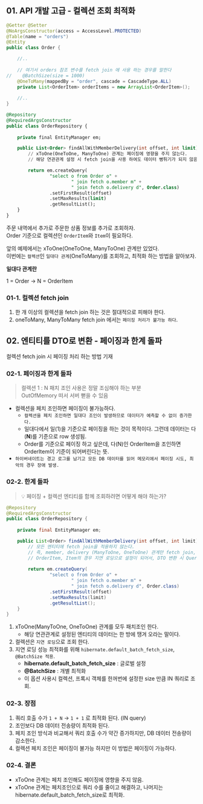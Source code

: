 ## 01. API 개발 고급 - 컬렉션 조회 최적화

```java
@Getter @Setter
@NoArgsConstructor(access = AccessLevel.PROTECTED)
@Table(name = "orders")
@Entity
public class Order {

    //..
    
    // 여기서 orders 참조 변수를 fetch join 에 사용 하는 경우를 말한다
//    @BatchSize(size = 1000)
    @OneToMany(mappedBy = "order", cascade = CascadeType.ALL)
    private List<OrderItem> orderItems = new ArrayList<OrderItem>();
    
    //..
}
```

```sql
@Repository
@RequiredArgsConstructor
public class OrderRepository {
    
    private final EntityManager em;

    public List<Order> findAllWithMemberDelivery(int offset, int limit) {
        // xToOne(OneToOne, ManyToOne) 관계는 페이징에 영향을 주지 않는다.
        // 해당 연관관계 설정 시 fetch join을 사용 하여도 데이터 뻥튀기가 되지 않음.

        return em.createQuery(
                "select o from Order o" +
                        " join fetch o.member m" +
                        " join fetch o.delivery d", Order.class)
                .setFirstResult(offset)
                .setMaxResults(limit)
                .getResultList();
    }
}
```

주문 내역에서 추가로 주문한 상품 정보를 추가로 조회하자.  
Order 기준으로 컬렉션인 `OrderItem`와 `Item`이 필요하다.

앞의 예제에서는 xToOne(OneToOne, ManyToOne) 관계만 있었다.  
이번에는 `컬렉션`인 `일대다 관계`(OneToMany)를 조회하고, 최적화 하는 방법을 알아보자.

**일대다 관계란**

1 = Order -> N = OrderItem

### 01-1. 컬렉션 fetch join

1. 한 개 이상의 컬렉션을 fetch join 하는 것은 절대적으로 피해야 한다.
2. oneToMany, ManyToMany fetch join 에서는 `페이징 처리가 불가능 하다`.

## 02. 엔티티를 DTO로 변환 - 페이징과 한계 돌파

컬렉션 fetch join 시 페이징 처리 하는 방법 기재

### 02-1. 페이징과 한계 돌파

> 컬렉션 1 : N 패치 조인 사용은 정말 조심해야 하는 부분  
> OutOfMemory 떠서 서버 뻗을 수 있음

- 컬렉션을 페치 조인하면 페이징이 불가능하다.
  - `컬렉션을 페치 조인하면 일대다 조인이 발생하므로 데이터가 예측할 수 없이 증가한다.`
  - 일대다에서 일(1)을 기준으로 페이징을 하는 것이 목적이다. 그런데 데이터는 다(**N**)를 기준으로 row 생성됨.
  - Order를 기준으로 페이징 하고 싶은데, 다(N)인 OrderItem을 조인하면 OrderItem이 기준이 되어버린다는 뜻.
- `하이버네이트는 경고 로그를 남기고 모든 DB 데이터를 읽어 메모리에서 페이징 시도, 최악의 경우 장애 발생.`

### 02-2. 한계 돌파

> 💡 페이징 + 컬렉션 엔티티를 함께 조회하려면 어떻게 해야 하는가?

```java
@Repository
@RequiredArgsConstructor
public class OrderRepository {
    
    private final EntityManager em;

    public List<Order> findAllWithMemberDelivery(int offset, int limit) {
        // 모든 엔티티에 fetch join을 적용하지 않는다.
        // 즉, member, delivery (ManyToOne, OneToOne) 관계만 fetch join, paging 적용
        // OrderItem, Item의 경우 지연 로딩으로 설정이 되어서, DTO 변환 시 Query 날라갈거임
        
        return em.createQuery(
                "select o from Order o" +
                        " join fetch o.member m" +
                        " join fetch o.delivery d", Order.class)
                .setFirstResult(offset)
                .setMaxResults(limit)
                .getResultList();
    }
}
```

1. xToOne(ManyToOne, OneToOne) 관계를 모두 패치조인 한다.
   - 해당 연관관계로 설정된 엔티티의 데이터는 한 방에 땡겨 오라는 말이다.
2. 컬렉션은 `지연 로딩`으로 조회 한다.
3. 지연 로딩 성능 최적화를 위해 `hibernate.default_batch_fetch_size`, `@BatchSize 적용`.
   - **hibernate.default_batch_fetch_size** : 글로벌 설정
   - **@BatchSize** : 개별 최적화
   - 이 옵션 사용시 컬렉션, 프록시 객체를 한꺼번에 설정한 size 만큼 IN 쿼리로 조회.

### 02-3. 장점

1. 쿼리 호출 수가 `1 + N` -> `1 + 1` 로 최적화 된다. (IN query)
2. 조인보다 DB 데이터 전송량이 최적화 된다.
3. 페치 조인 방식과 비교해서 쿼리 호출 수가 약간 증가하지만, DB 데이터 전송량이 감소한다.
4. 컬렉션 페치 조인은 페이징이 불가능 하지만 이 방법은 페이징이 가능하다.

### 02-4. 결론

- xToOne 관계는 페치 조인해도 페이징에 영향을 주지 않음.
- xToOne 관계는 페치조인으로 쿼리 수를 줄이고 해결하고, 나머지는 hibernate.default_batch_fetch_size로 최적화.

